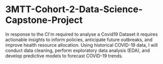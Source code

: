 # 3MTT-Cohort-2-Data-Science-Capstone-Project
In response to the CI'm required to analyse a Covid19 Dataset it requires actionable insights to inform policies, anticipate future outbreaks, and improve health resource allocation. Using historical COVID-19 data, I will conduct data cleaning, perform exploratory data analysis (EDA), and develop predictive models to forecast COVID-19 trends. 

